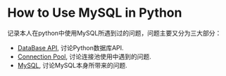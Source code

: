 # How to Use MySQL in Python
记录本人在python中使用MySQL所遇到过的问题，问题主要又分为三大部分：
* [DataBase API](database_api.md), 讨论Python数据库API.
* [Connection Pool](connection_pool.md), 讨论连接池使用中遇到的问题.
* [MySQL](mysql.md), 讨论MySQL本身所带来的问题.
